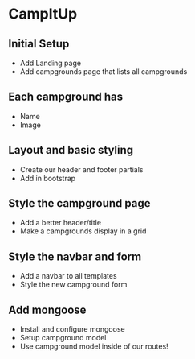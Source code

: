 # CampItUp

## Initial Setup
* Add Landing page
* Add campgrounds page that lists all campgrounds

## Each campground has
 * Name
 * Image
 
## Layout and basic styling
* Create our header and footer partials
* Add in bootstrap

## Style the campground page
* Add a better header/title
* Make a campgrounds display in a grid

## Style the navbar and form
* Add a navbar to all templates
* Style the new campground form

## Add mongoose
* Install and configure mongoose
* Setup campground model
* Use campground model inside of our routes!
